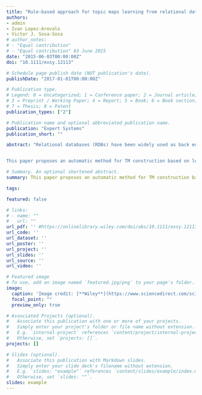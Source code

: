 ```yaml
---
title: "Rule‐based approach for topic maps learning from relational databases"
authors:
- admin
- Ivan Lopez‐Arevalo
- Victor J. Sosa‐Sosa
# author_notes:
# - "Equal contribution"
# - "Equal contribution" 03 June 2015
date: "2015-06-03T00:00:00Z"
doi: "10.1111/exsy.12113"

# Schedule page publish date (NOT publication's date).
publishDate: "2017-01-01T00:00:00Z"

# Publication type.
# Legend: 0 = Uncategorized; 1 = Conference paper; 2 = Journal article;
# 3 = Preprint / Working Paper; 4 = Report; 5 = Book; 6 = Book section;
# 7 = Thesis; 8 = Patent
publication_types: ["2"]

# Publication name and optional abbreviated publication name.
publication: "Expert Systems"
publication_short: ""

abstract: "Relational databases (RDBs) have been widely used as back end for information systems. Considering that RDBs have valuable knowledge interwoven in between stored data, how to access, represent and share this knowledge becomes an important challenge. Topic maps (TMs) emerge as a good solution for this problem. However, manual development of TMs is a difficult, time‐consuming and subjective task if there is no common guideline. The existing TMs building approaches mainly consider the meta‐information contained in a RDB, without considering the knowledge residing in the database content (its current state). Other approaches require a predefined configuration for applying a specific data transformation. 


This paper proposes an automatic method for TM construction based on learning rules. Our method considers the background knowledge of the RDBs during the building process and was implemented and applied on a representative set of 15 RDBs. The resulting TMs were validated syntactically using a standard tool and validated semantically through the inference of information using a formal query language. In addition, an analysis between the relational data (input) and its representation (output) was conducted. The results found in our experiments are encouraging and put in evidence the soundness of the proposed method."

# Summary. An optional shortened abstract.
summary: This paper proposes an automatic method for TM construction based on learning rules. Our method considers the background knowledge of the RDBs during the building process and was implemented and applied on a representative set of 15 RDBs.

tags:

featured: false

# links:
# - name: ""
#   url: ""
url_pdf: '' #https://onlinelibrary.wiley.com/doi/abs/10.1111/exsy.12113
url_code: ''
url_dataset: ''
url_poster: ''
url_project: ''
url_slides: ''
url_source: ''
url_video: ''

# Featured image
# To use, add an image named `featured.jpg/png` to your page's folder. 
image:
  caption: 'Image credit: [**Wiley**](https://www.sciencedirect.com/science/article/abs/pii/S1568494615007772)'
  focal_point: ""
  preview_only: true

# Associated Projects (optional).
#   Associate this publication with one or more of your projects.
#   Simply enter your project's folder or file name without extension.
#   E.g. `internal-project` references `content/project/internal-project/index.md`.
#   Otherwise, set `projects: []`.
projects: []

# Slides (optional).
#   Associate this publication with Markdown slides.
#   Simply enter your slide deck's filename without extension.
#   E.g. `slides: "example"` references `content/slides/example/index.md`.
#   Otherwise, set `slides: ""`.
slides: example
---
```


<!---
{{% alert note %}}
Click the *Cite* button above to demo the feature to enable visitors to import publication metadata into their reference management software.
{{% /alert %}}

{{% alert note %}}
Click the *Slides* button above to demo Academic's Markdown slides feature.
{{% /alert %}}

Supplementary notes can be added here, including [code and math](https://sourcethemes.com/academic/docs/writing-markdown-latex/).

-->